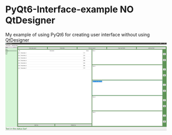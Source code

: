 # PyQt6-Interface-example NO QtDesigner
My example of using PyQt6 for creating user interface without using QtDesigner
![alt text](https://github.com/Rockkley/PyQt6-Interface-example/blob/main/preview.png)
